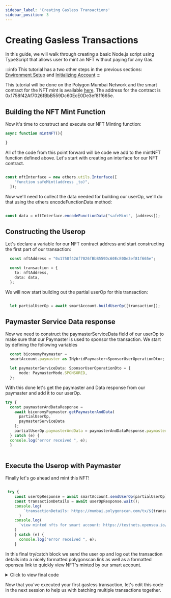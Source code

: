 ```yaml
---
sidebar_label: 'Creating Gasless Transactions'
sidebar_position: 3
---
```


# Creating Gasless Transactions


In this guide, we will walk through creating a basic Node.js script using TypeScript that allows user to mint an NFT without paying for any Gas. 

:::info
This tutorial has a two other steps in the previous sections: [Environment Setup](environmentsetup) and [Initializing Account](initializeaccount)
:::

This tutorial will be done on the Polygon Mumbai Network and the smart contract for the NFT mint is available [here](https://mumbai.polygonscan.com/address/0x1758f42Af7026fBbB559Dc60EcE0De3ef81f665e). The address for the contract is 0x1758f42Af7026fBbB559Dc60EcE0De3ef81f665e.

## Building the NFT Mint Function

Now it's time to construct and execute our NFT Minting function: 

```typescript
async function mintNFT(){

}
```

All of the code from this point forward will be code we add to the mintNFT function defined above. Let's start with creating an interface for our NFT contract. 

```typescript

const nftInterface = new ethers.utils.Interface([
    "function safeMint(address _to)",
  ]);

```
Now we'll need to collect the data needed for building our userOp, we'll do that using the ethers encodeFunctionData method:

```typescript

const data = nftInterface.encodeFunctionData("safeMint", [address]);

```
## Constructing the Userop

Let's declare a variable for our NFT contract address and start constructing the first part of our transaction: 

```typescript
  const nftAddress = "0x1758f42Af7026fBbB559Dc60EcE0De3ef81f665e";

  const transaction = {
    to: nftAddress,
    data: data,
  };

```

We will now start building out the partial userOp for this transaction: 

```typescript

  let partialUserOp = await smartAccount.buildUserOp([transaction]);

```
## Paymaster Service Data response

Now we need to construct the paymasterServiceData field of our userOp to make sure that our Paymaster is used to sponsor the transaction. We start by defining the following variables

```typescript
  const biconomyPaymaster =
  smartAccount.paymaster as IHybridPaymaster<SponsorUserOperationDto>;

  let paymasterServiceData: SponsorUserOperationDto = {
      mode: PaymasterMode.SPONSORED,
  };
```

With this done let's get the paymaster and Data response from our paymaster and add it to our userOp.

```typescript
try {
  const paymasterAndDataResponse =
    await biconomyPaymaster.getPaymasterAndData(
      partialUserOp,
      paymasterServiceData
    );
    partialUserOp.paymasterAndData = paymasterAndDataResponse.paymasterAndData;
  } catch (e) {
  console.log("error received ", e);
  }
  
```

## Execute the Userop with Paymaster

Finally let's go ahead and mint this NFT!

```typescript

 try {
    const userOpResponse = await smartAccount.sendUserOp(partialUserOp);
    const transactionDetails = await userOpResponse.wait();
    console.log(
        `transactionDetails: https://mumbai.polygonscan.com/tx/${transactionDetails.receipt.transactionHash}`
      )
    console.log(
      `view minted nfts for smart account: https://testnets.opensea.io/${address}`
    )
    } catch (e) {
      console.log("error received ", e);
    }

```

In this final try/catch block we send the user op and log out the transaction details into a nicely formatted polygonscan link as well as a formatted opensea link to quickly view NFT's minted by our smart account.  

<details>
  <summary> Click to view final code </summary>

```typescript

import { config } from "dotenv"
import { IBundler, Bundler } from '@biconomy/bundler'
import { BiconomySmartAccount, BiconomySmartAccountConfig, DEFAULT_ENTRYPOINT_ADDRESS } from "@biconomy/account"
import { Wallet, providers, ethers  } from 'ethers'
import { ChainId } from "@biconomy/core-types"
import { 
  IPaymaster, 
  BiconomyPaymaster,  
  IHybridPaymaster,
  PaymasterMode,
  SponsorUserOperationDto, 
} from '@biconomy/paymaster'

config()



const bundler: IBundler = new Bundler({
  bundlerUrl: 'https://bundler.biconomy.io/api/v2/80001/nJPK7B3ru.dd7f7861-190d-41bd-af80-6877f74b8f44',    
  chainId: ChainId.POLYGON_MUMBAI,
  entryPointAddress: DEFAULT_ENTRYPOINT_ADDRESS,
})

const paymaster: IPaymaster = new BiconomyPaymaster({
  paymasterUrl: 'https://paymaster.biconomy.io/api/v1/80001/Tpk8nuCUd.70bd3a7f-a368-4e5a-af14-80c7f1fcda1a' 
})

const provider = new providers.JsonRpcProvider("https://rpc.ankr.com/polygon_mumbai")
const wallet = new Wallet(process.env.PRIVATE_KEY || "", provider);

const biconomySmartAccountConfig: BiconomySmartAccountConfig = {
  signer: wallet,
  chainId: ChainId.POLYGON_MUMBAI,
  bundler: bundler,
  paymaster: paymaster
}

let smartAccount: BiconomySmartAccount
let address: string

async function createAccount() {
  console.log("creating address")
  let biconomySmartAccount = new BiconomySmartAccount(biconomySmartAccountConfig)
  biconomySmartAccount =  await biconomySmartAccount.init()
  address = await biconomySmartAccount.getSmartAccountAddress()
  smartAccount = biconomySmartAccount;
  return biconomySmartAccount;
}

async function mintNFT() {
  await createAccount()
  const nftInterface = new ethers.utils.Interface([
    "function safeMint(address _to)",
  ]);
  
  const data = nftInterface.encodeFunctionData("safeMint", [address]);

  const nftAddress = "0x1758f42Af7026fBbB559Dc60EcE0De3ef81f665e";

  const transaction = {
    to: nftAddress,
    data: data,
  };

  console.log("creating nft mint userop")
  let partialUserOp = await smartAccount.buildUserOp([transaction]);

  const biconomyPaymaster =
  smartAccount.paymaster as IHybridPaymaster<SponsorUserOperationDto>;

  let paymasterServiceData: SponsorUserOperationDto = {
      mode: PaymasterMode.SPONSORED,
  };
  console.log("getting paymaster and data")
  try {
  const paymasterAndDataResponse =
    await biconomyPaymaster.getPaymasterAndData(
      partialUserOp,
      paymasterServiceData
    );
    partialUserOp.paymasterAndData = paymasterAndDataResponse.paymasterAndData;
  } catch (e) {
  console.log("error received ", e);
  }
  console.log("sending userop")
  try {
    const userOpResponse = await smartAccount.sendUserOp(partialUserOp);
    const transactionDetails = await userOpResponse.wait();
    console.log(
        `transactionDetails: https://mumbai.polygonscan.com/tx/${transactionDetails.receipt.transactionHash}`
      )
    console.log(
      `view minted nfts for smart account: https://testnets.opensea.io/${address}`
    )
    } catch (e) {
      console.log("error received ", e);
    }
  };

  mintNFT();

```



</details>

Now that you've executed your first gasless transaction, let's edit this code in the next session to help us with batching multiple transactions together.
